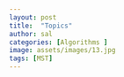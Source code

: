 ```yaml
---
layout: post
title:  "Topics"
author: sal
categories: [Algorithms ]
image: assets/images/13.jpg
tags: [MST]
---
```

### 
